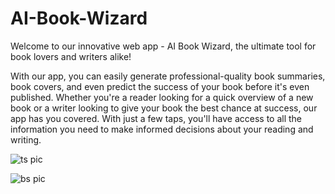 # AI-Book-Wizard

Welcome to our innovative web app - AI Book Wizard, the ultimate tool for book lovers and writers alike!

With our app, you can easily generate professional-quality book summaries, book covers, and even predict the success of your book before it's even published. Whether you're a reader looking for a quick overview of a new book or a writer looking to give your book the best chance at success, our app has you covered. With just a few taps, you'll have access to all the information you need to make informed decisions about your reading and writing.



![ts pic](https://user-images.githubusercontent.com/25899745/209419391-6847d122-e57b-4603-a068-67f08b342f75.jpg)

![bs pic](https://user-images.githubusercontent.com/25899745/209419383-ad9c0512-49f8-4910-ba00-630e0118841d.jpg)
